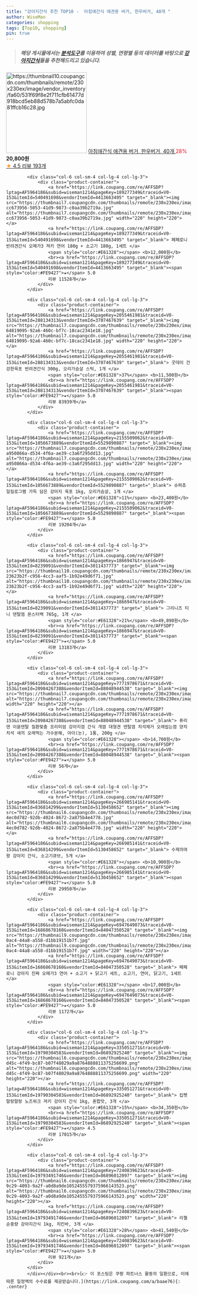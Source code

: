 ```yaml
---
title: "강아지간식 추천 TOP10 -  아침애간식 애견용 버거, 한우버거, 40개 "
author: WiseMan
categories: shopping
tags: [Top10, shopping]
pin: true
---
```


> ##### 해당 게시물에서는 [**분석도구**](https://itemscout.io/)를 이용하여 **성별**, **연령별** 등의 데이터를 바탕으로 [**강아지간식**](https://link.coupang.com/a/baae76)들을 추천해드리고 있습니다.
<div class="container"><div class="row">
            <div class="col-6 col-sm-4 col-lg-4 col-lg-3">
                <div class="product-container">
                    <a href="https://link.coupang.com/re/AFFSDP?lptag=AF5964186&subid=wiseman1214&pageKey=7268675675&traceid=V0-153&itemId=18532173567&vendorItemId=85670537057" target="_blank"><img src="https://thumbnail10.coupangcdn.com/thumbnails/remote/230x230ex/image/vendor_inventory/fa60/531f69f8e2f711cfb61477d918bcd5eb88d578b7a5abfc0da81ffcb16c28.jpg" alt="https://thumbnail10.coupangcdn.com/thumbnails/remote/230x230ex/image/vendor_inventory/fa60/531f69f8e2f711cfb61477d918bcd5eb88d578b7a5abfc0da81ffcb16c28.jpg" width="220" height="220"></a>
                    <a href="https://link.coupang.com/re/AFFSDP?lptag=AF5964186&subid=wiseman1214&pageKey=7268675675&traceid=V0-153&itemId=18532173567&vendorItemId=85670537057" target="_blank"> 아침애간식 애견용 버거, 한우버거, 40개 </a>
                    <span style="color:#E61328">28%</span> <b>20,800원</b>
                    <br><a href="https://link.coupang.com/re/AFFSDP?lptag=AF5964186&subid=wiseman1214&pageKey=7268675675&traceid=V0-153&itemId=18532173567&vendorItemId=85670537057" target="_blank"><span style="color:#FE9427">★</span> 4.5
                    리뷰 193개</a>
                </div>
            </div>
            
            <div class="col-6 col-sm-4 col-lg-4 col-lg-3">
                <div class="product-container">
                    <a href="https://link.coupang.com/re/AFFSDP?lptag=AF5964186&subid=wiseman1214&pageKey=189277349&traceid=V0-153&itemId=540491698&vendorItemId=4413663495" target="_blank"><img src="https://thumbnail7.coupangcdn.com/thumbnails/remote/230x230ex/image/retail/images/349752773342948-cc673956-5053-41d9-9873-c0aa39b2719a.jpg" alt="https://thumbnail7.coupangcdn.com/thumbnails/remote/230x230ex/image/retail/images/349752773342948-cc673956-5053-41d9-9873-c0aa39b2719a.jpg" width="220" height="220"></a>
                    <a href="https://link.coupang.com/re/AFFSDP?lptag=AF5964186&subid=wiseman1214&pageKey=189277349&traceid=V0-153&itemId=540491698&vendorItemId=4413663495" target="_blank"> 페페로니 반려견간식 오메가3 져키 연어 180g + 소고기 180g, 1세트 </a>
                    <span style="color:#E61328"></span> <b>12,000원</b>
                    <br><a href="https://link.coupang.com/re/AFFSDP?lptag=AF5964186&subid=wiseman1214&pageKey=189277349&traceid=V0-153&itemId=540491698&vendorItemId=4413663495" target="_blank"><span style="color:#FE9427">★</span> 5.0
                    리뷰 11528개</a>
                </div>
            </div>
            
            <div class="col-6 col-sm-4 col-lg-4 col-lg-3">
                <div class="product-container">
                    <a href="https://link.coupang.com/re/AFFSDP?lptag=AF5964186&subid=wiseman1214&pageKey=2055461981&traceid=V0-153&itemId=288134313&vendorItemId=3707467639" target="_blank"><img src="https://thumbnail7.coupangcdn.com/thumbnails/remote/230x230ex/image/retail/images/4274030889906026-64819095-92a6-460c-bf7c-18cac2341e18.jpg" alt="https://thumbnail7.coupangcdn.com/thumbnails/remote/230x230ex/image/retail/images/4274030889906026-64819095-92a6-460c-bf7c-18cac2341e18.jpg" width="220" height="220"></a>
                    <a href="https://link.coupang.com/re/AFFSDP?lptag=AF5964186&subid=wiseman1214&pageKey=2055461981&traceid=V0-153&itemId=288134313&vendorItemId=3707467639" target="_blank"> 굿데이 건강한육포 반려견간식 300g, 오리가슴살 스틱, 1개 </a>
                    <span style="color:#E61328">37%</span> <b>11,500원</b>
                    <br><a href="https://link.coupang.com/re/AFFSDP?lptag=AF5964186&subid=wiseman1214&pageKey=2055461981&traceid=V0-153&itemId=288134313&vendorItemId=3707467639" target="_blank"><span style="color:#FE9427">★</span> 5.0
                    리뷰 83939개</a>
                </div>
            </div>
            
            <div class="col-6 col-sm-4 col-lg-4 col-lg-3">
                <div class="product-container">
                    <a href="https://link.coupang.com/re/AFFSDP?lptag=AF5964186&subid=wiseman1214&pageKey=2155509062&traceid=V0-153&itemId=1056673889&vendorItemId=5529890887" target="_blank"><img src="https://thumbnail7.coupangcdn.com/thumbnails/remote/230x230ex/image/retail/images/4422108259607583-a950866a-d534-4f6a-ae39-c3a6f295dd13.jpg" alt="https://thumbnail7.coupangcdn.com/thumbnails/remote/230x230ex/image/retail/images/4422108259607583-a950866a-d534-4f6a-ae39-c3a6f295dd13.jpg" width="220" height="220"></a>
                    <a href="https://link.coupang.com/re/AFFSDP?lptag=AF5964186&subid=wiseman1214&pageKey=2155509062&traceid=V0-153&itemId=1056673889&vendorItemId=5529890887" target="_blank"> 슈퍼츄 일킬로그램 가득 담은 강아지 육포 1kg, 오리가슴살, 1개 </a>
                    <span style="color:#E61328">11%</span> <b>23,400원</b>
                    <br><a href="https://link.coupang.com/re/AFFSDP?lptag=AF5964186&subid=wiseman1214&pageKey=2155509062&traceid=V0-153&itemId=1056673889&vendorItemId=5529890887" target="_blank"><span style="color:#FE9427">★</span> 5.0
                    리뷰 19204개</a>
                </div>
            </div>
            
            <div class="col-6 col-sm-4 col-lg-4 col-lg-3">
                <div class="product-container">
                    <a href="https://link.coupang.com/re/AFFSDP?lptag=AF5964186&subid=wiseman1214&pageKey=1866947&traceid=V0-153&itemId=8239091&vendorItemId=3011437773" target="_blank"><img src="https://thumbnail10.coupangcdn.com/thumbnails/remote/230x230ex/image/retail/images/73381858507580-23623b2f-c956-4cc3-aaf5-1b92e49d6f71.jpg" alt="https://thumbnail10.coupangcdn.com/thumbnails/remote/230x230ex/image/retail/images/73381858507580-23623b2f-c956-4cc3-aaf5-1b92e49d6f71.jpg" width="220" height="220"></a>
                    <a href="https://link.coupang.com/re/AFFSDP?lptag=AF5964186&subid=wiseman1214&pageKey=1866947&traceid=V0-153&itemId=8239091&vendorItemId=3011437773" target="_blank"> 그리니즈 티니 덴탈껌 몬스터백 765g, 1개 </a>
                    <span style="color:#E61328">21%</span> <b>49,890원</b>
                    <br><a href="https://link.coupang.com/re/AFFSDP?lptag=AF5964186&subid=wiseman1214&pageKey=1866947&traceid=V0-153&itemId=8239091&vendorItemId=3011437773" target="_blank"><span style="color:#FE9427">★</span> 5.0
                    리뷰 13183개</a>
                </div>
            </div>
            
            <div class="col-6 col-sm-4 col-lg-4 col-lg-3">
                <div class="product-container">
                    <a href="https://link.coupang.com/re/AFFSDP?lptag=AF5964186&subid=wiseman1214&pageKey=7771978671&traceid=V0-153&itemId=20984267388&vendorItemId=88048944538" target="_blank"><img src="https://thumbnail7.coupangcdn.com/thumbnails/remote/230x230ex/image/vendor_inventory/e15d/a347e44c6ed295c2d10434a5b3a68585cc95492d8c63d6b05d6a79a058f9.png" alt="https://thumbnail7.coupangcdn.com/thumbnails/remote/230x230ex/image/vendor_inventory/e15d/a347e44c6ed295c2d10434a5b3a68585cc95492d8c63d6b05d6a79a058f9.png" width="220" height="220"></a>
                    <a href="https://link.coupang.com/re/AFFSDP?lptag=AF5964186&subid=wiseman1214&pageKey=7771978671&traceid=V0-153&itemId=20984267388&vendorItemId=88048944538" target="_blank"> 퓨리덴 이뮨덴탈 질환맞춤 프리미엄 강아지껌 간식 개껌 대형견 덴탈껌 치석제거 오래씹는껌 양치 치석 새끼 오래먹는 가수분해, 아이(눈), 1통, 200g </a>
                    <span style="color:#E61328"></span> <b>14,700원</b>
                    <br><a href="https://link.coupang.com/re/AFFSDP?lptag=AF5964186&subid=wiseman1214&pageKey=7771978671&traceid=V0-153&itemId=20984267388&vendorItemId=88048944538" target="_blank"><span style="color:#FE9427">★</span> 5.0
                    리뷰 56개</a>
                </div>
            </div>
            
            <div class="col-6 col-sm-4 col-lg-4 col-lg-3">
                <div class="product-container">
                    <a href="https://link.coupang.com/re/AFFSDP?lptag=AF5964186&subid=wiseman1214&pageKey=266985141&traceid=V0-153&itemId=836814299&vendorItemId=5130458652" target="_blank"><img src="https://thumbnail6.coupangcdn.com/thumbnails/remote/230x230ex/image/retail/images/4955008096295715-4ec0d782-92db-4024-8672-2a875b4e4778.jpg" alt="https://thumbnail6.coupangcdn.com/thumbnails/remote/230x230ex/image/retail/images/4955008096295715-4ec0d782-92db-4024-8672-2a875b4e4778.jpg" width="220" height="220"></a>
                    <a href="https://link.coupang.com/re/AFFSDP?lptag=AF5964186&subid=wiseman1214&pageKey=266985141&traceid=V0-153&itemId=836814299&vendorItemId=5130458652" target="_blank"> 수제의여왕 강아지 간식, 소고기큐브, 5개 </a>
                    <span style="color:#E61328"></span> <b>10,900원</b>
                    <br><a href="https://link.coupang.com/re/AFFSDP?lptag=AF5964186&subid=wiseman1214&pageKey=266985141&traceid=V0-153&itemId=836814299&vendorItemId=5130458652" target="_blank"><span style="color:#FE9427">★</span> 5.0
                    리뷰 29950개</a>
                </div>
            </div>
            
            <div class="col-6 col-sm-4 col-lg-4 col-lg-3">
                <div class="product-container">
                    <a href="https://link.coupang.com/re/AFFSDP?lptag=AF5964186&subid=wiseman1214&pageKey=6947649073&traceid=V0-153&itemId=16868678160&vendorItemId=84047350528" target="_blank"><img src="https://thumbnail9.coupangcdn.com/thumbnails/remote/230x230ex/image/retail/images/2022/11/25/14/2/eb5d9dc2-0ac4-44a8-a558-d1bb19151b7f.jpg" alt="https://thumbnail9.coupangcdn.com/thumbnails/remote/230x230ex/image/retail/images/2022/11/25/14/2/eb5d9dc2-0ac4-44a8-a558-d1bb19151b7f.jpg" width="220" height="220"></a>
                    <a href="https://link.coupang.com/re/AFFSDP?lptag=AF5964186&subid=wiseman1214&pageKey=6947649073&traceid=V0-153&itemId=16868678160&vendorItemId=84047350528" target="_blank"> 페페로니 강아지 진짜 오메가3 연어 + 소고기 + 닭고기 세트, 소고기, 연어, 닭고기, 1세트 </a>
                    <span style="color:#E61328"></span> <b>17,000원</b>
                    <br><a href="https://link.coupang.com/re/AFFSDP?lptag=AF5964186&subid=wiseman1214&pageKey=6947649073&traceid=V0-153&itemId=16868678160&vendorItemId=84047350528" target="_blank"><span style="color:#FE9427">★</span> 5.0
                    리뷰 1172개</a>
                </div>
            </div>
            
            <div class="col-6 col-sm-4 col-lg-4 col-lg-3">
                <div class="product-container">
                    <a href="https://link.coupang.com/re/AFFSDP?lptag=AF5964186&subid=wiseman1214&pageKey=335051271&traceid=V0-153&itemId=19790304583&vendorItemId=86892925240" target="_blank"><img src="https://thumbnail6.coupangcdn.com/thumbnails/remote/230x230ex/image/retail/images/ec26331f-d45c-4f49-bc87-b07f48029a9a8764888811375256699.png" alt="https://thumbnail6.coupangcdn.com/thumbnails/remote/230x230ex/image/retail/images/ec26331f-d45c-4f49-bc87-b07f48029a9a8764888811375256699.png" width="220" height="220"></a>
                    <a href="https://link.coupang.com/re/AFFSDP?lptag=AF5964186&subid=wiseman1214&pageKey=335051271&traceid=V0-153&itemId=19790304583&vendorItemId=86892925240" target="_blank"> 킵펫 말랑말랑 노즈워크 져키 강아지 간식 1kg, 혼합맛, 3개 </a>
                    <span style="color:#E61328">15%</span> <b>34,350원</b>
                    <br><a href="https://link.coupang.com/re/AFFSDP?lptag=AF5964186&subid=wiseman1214&pageKey=335051271&traceid=V0-153&itemId=19790304583&vendorItemId=86892925240" target="_blank"><span style="color:#FE9427">★</span> 4.5
                    리뷰 17015개</a>
                </div>
            </div>
            
            <div class="col-6 col-sm-4 col-lg-4 col-lg-3">
                <div class="product-container">
                    <a href="https://link.coupang.com/re/AFFSDP?lptag=AF5964186&subid=wiseman1214&pageKey=7240839623&traceid=V0-153&itemId=19793491746&vendorItemId=86896012097" target="_blank"><img src="https://thumbnail6.coupangcdn.com/thumbnails/remote/230x230ex/image/retail/images/e2c9ab3e-9c29-4093-9a2f-a0d8a9de1052455579375966143523.png" alt="https://thumbnail6.coupangcdn.com/thumbnails/remote/230x230ex/image/retail/images/e2c9ab3e-9c29-4093-9a2f-a0d8a9de1052455579375966143523.png" width="220" height="220"></a>
                    <a href="https://link.coupang.com/re/AFFSDP?lptag=AF5964186&subid=wiseman1214&pageKey=7240839623&traceid=V0-153&itemId=19793491746&vendorItemId=86896012097" target="_blank"> 리첼 순중량 강아지간식 1kg, 치킨바, 3개 </a>
                    <span style="color:#E61328">28%</span> <b>41,540원</b>
                    <br><a href="https://link.coupang.com/re/AFFSDP?lptag=AF5964186&subid=wiseman1214&pageKey=7240839623&traceid=V0-153&itemId=19793491746&vendorItemId=86896012097" target="_blank"><span style="color:#FE9427">★</span> 5.0
                    리뷰 921개</a>
                </div>
            </div>
            </div></div><br><br>[👉 이 포스팅은 쿠팡 파트너스 활동의 일환으로, 이에 따른 일정액의 수수료를 제공받습니다.](https://link.coupang.com/a/baae76){: .center}